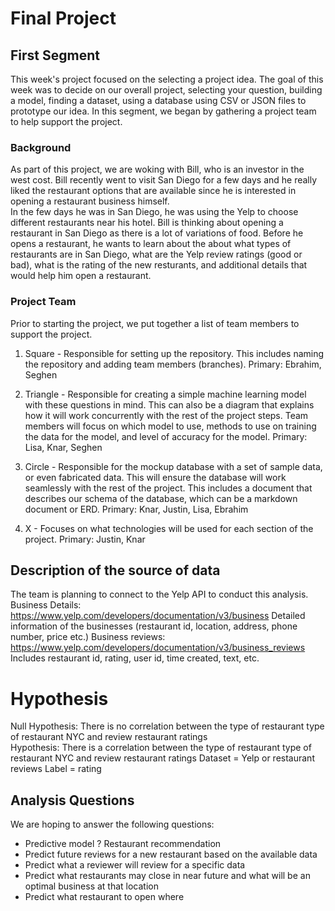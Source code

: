 # Final Project 

## First Segment 

This week's project focused on the selecting a project idea. The goal of this week was to decide on our overall project, selecting your question, building a model, finding a dataset, using a database using CSV or JSON files to prototype our idea. In this segment, we began by gathering a project team to help support the project.

### Background

As part of this project, we are woking with Bill, who is an investor in the west cost. Bill recently went to visit San Diego for a few days and he really liked the restaurant options that are available since he is interested in opening a restaurant business himself.  
In the few days he was in San Diego, he was using the Yelp to choose different restaurants near his hotel. Bill is thinking about opening a restaurant in San Diego as there is a lot of variations of food. Before he opens a restaurant, he wants to learn about the   about what types of restaurants are in San Diego, what are the Yelp review ratings (good or bad), what is the rating of the new resturants, and additional details that would help him open a restaurant. 

### Project Team 

Prior to starting the project, we put together a list of team members to support the project. 

1) Square - Responsible for setting up the repository. This includes naming the repository and adding team members (branches).
Primary: Ebrahim, Seghen

2) Triangle - Responsible for creating a simple machine learning model with these questions in mind. This can also be a diagram that explains how it will work concurrently with the rest of the project steps. Team members will focus on which model to use, methods to use on training the data for the model, and level of accuracy for the model.
Primary: Lisa, Knar, Seghen

3) Circle - Responsible for the mockup database with a set of sample data, or even fabricated data. This will ensure the database will work seamlessly with the rest of the project. This includes a document that describes our schema of the database, which can be a markdown document or ERD. 
Primary: Knar, Justin, Lisa, Ebrahim

4) X - Focuses on what technologies will be used for each section of the project. 
Primary: Justin, Knar

## Description of the source of data

The team is planning to connect to the Yelp API to conduct this analysis.
Business Details: https://www.yelp.com/developers/documentation/v3/business
Detailed information of the businesses (restaurant id, location, address, phone number, price etc.) 
Business reviews: https://www.yelp.com/developers/documentation/v3/business_reviews
Includes restaurant id, rating, user id, time created, text, etc. 


# Hypothesis 

Null Hypothesis: There is no correlation between the type of restaurant type of restaurant NYC and review restaurant ratings  
Hypothesis: There is a correlation between the type of restaurant type of restaurant NYC and review restaurant ratings 
Dataset = Yelp or restaurant reviews
Label = rating

## Analysis Questions
We are hoping to answer the following questions:
- Predictive model ? Restaurant recommendation 
- Predict future reviews for a new restaurant based on the available data
- Predict what a reviewer will review for a specific data
- Predict what restaurants may close in near future and what will be an optimal business at that location
- Predict what restaurant to open where





